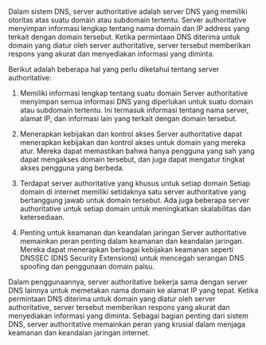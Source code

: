 Dalam sistem DNS, server authoritative adalah server DNS yang memiliki otoritas atas suatu domain atau subdomain tertentu. Server authoritative menyimpan informasi lengkap tentang nama domain dan IP address yang terkait dengan domain tersebut. Ketika permintaan DNS diterima untuk domain yang diatur oleh server authoritative, server tersebut memberikan respons yang akurat dan menyediakan informasi yang diminta.

Berikut adalah beberapa hal yang perlu diketahui tentang server authoritative:

1.  Memiliki informasi lengkap tentang suatu domain Server authoritative menyimpan semua informasi DNS yang diperlukan untuk suatu domain atau subdomain tertentu. Ini termasuk informasi tentang nama server, alamat IP, dan informasi lain yang terkait dengan domain tersebut.
    
2.  Menerapkan kebijakan dan kontrol akses Server authoritative dapat menerapkan kebijakan dan kontrol akses untuk domain yang mereka atur. Mereka dapat memastikan bahwa hanya pengguna yang sah yang dapat mengakses domain tersebut, dan juga dapat mengatur tingkat akses pengguna yang berbeda.
    
3.  Terdapat server authoritative yang khusus untuk setiap domain Setiap domain di internet memiliki setidaknya satu server authoritative yang bertanggung jawab untuk domain tersebut. Ada juga beberapa server authoritative untuk setiap domain untuk meningkatkan skalabilitas dan ketersediaan.
    
4.  Penting untuk keamanan dan keandalan jaringan Server authoritative memainkan peran penting dalam keamanan dan keandalan jaringan. Mereka dapat menerapkan berbagai kebijakan keamanan seperti DNSSEC (DNS Security Extensions) untuk mencegah serangan DNS spoofing dan penggunaan domain palsu.
    

Dalam penggunaannya, server authoritative bekerja sama dengan server DNS lainnya untuk memetakan nama domain ke alamat IP yang tepat. Ketika permintaan DNS diterima untuk domain yang diatur oleh server authoritative, server tersebut memberikan respons yang akurat dan menyediakan informasi yang diminta. Sebagai bagian penting dari sistem DNS, server authoritative memainkan peran yang krusial dalam menjaga keamanan dan keandalan jaringan internet.